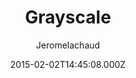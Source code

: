 ---
title: Grayscale
github: https://github.com/jeromelachaud/grayscale-theme
demo: https://jeromelachaud.com/grayscale-theme/
author: Jeromelachaud
ssg:
  - Jekyll
cms:
  - No Cms
date: 2015-02-02T14:45:08.000Z
description: Jekyll theme based on Grayscale Start Bootstrap theme
stale: false
---